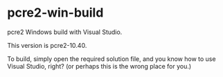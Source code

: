# pcre2-win-build

pcre2 Windows build with Visual Studio.

This version is pcre2-10.40.

To build, simply open the required solution file, and
you know how to use Visual Studio, right?
(or perhaps this is the wrong place for you.)
